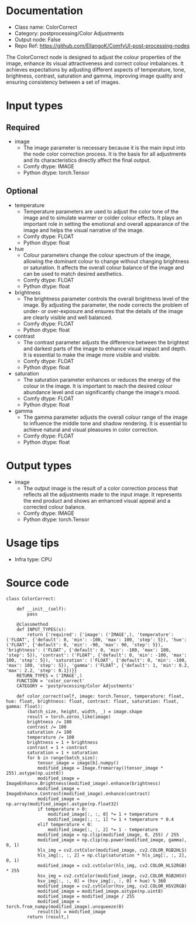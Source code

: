 # Documentation
- Class name: ColorCorrect
- Category: postprocessing/Color Adjustments
- Output node: False
- Repo Ref: https://github.com/EllangoK/ComfyUI-post-processing-nodes

The ColorCorrect node is designed to adjust the colour properties of the image, enhance its visual attractiveness and correct colour imbalances. It achieves expectations by adjusting different aspects of temperature, tone, brightness, contrast, saturation and gamma, improving image quality and ensuring consistency between a set of images.

# Input types
## Required
- image
    - The image parameter is necessary because it is the main input into the node color correction process. It is the basis for all adjustments and its characteristics directly affect the final output.
    - Comfy dtype: IMAGE
    - Python dtype: torch.Tensor
## Optional
- temperature
    - Temperature parameters are used to adjust the color tone of the image and to simulate warmer or colder colour effects. It plays an important role in setting the emotional and overall appearance of the image and helps the visual narrative of the image.
    - Comfy dtype: FLOAT
    - Python dtype: float
- hue
    - Colour parameters change the colour spectrum of the image, allowing the dominant colour to change without changing brightness or saturation. It affects the overall colour balance of the image and can be used to match desired aesthetics.
    - Comfy dtype: FLOAT
    - Python dtype: float
- brightness
    - The brightness parameter controls the overall brightness level of the image. By adjusting the parameter, the node corrects the problem of under- or over-exposure and ensures that the details of the image are clearly visible and well balanced.
    - Comfy dtype: FLOAT
    - Python dtype: float
- contrast
    - The contrast parameter adjusts the difference between the brightest and darkest parts of the image to enhance visual impact and depth. It is essential to make the image more visible and visible.
    - Comfy dtype: FLOAT
    - Python dtype: float
- saturation
    - The saturation parameter enhances or reduces the energy of the colour in the image. It is important to reach the desired colour abundance level and can significantly change the image's mood.
    - Comfy dtype: FLOAT
    - Python dtype: float
- gamma
    - The gamma parameter adjusts the overall colour range of the image to influence the middle tone and shadow rendering. It is essential to achieve natural and visual pleasures in color correction.
    - Comfy dtype: FLOAT
    - Python dtype: float

# Output types
- image
    - The output image is the result of a color correction process that reflects all the adjustments made to the input image. It represents the end product and shows an enhanced visual appeal and a corrected colour balance.
    - Comfy dtype: IMAGE
    - Python dtype: torch.Tensor

# Usage tips
- Infra type: CPU

# Source code
```
class ColorCorrect:

    def __init__(self):
        pass

    @classmethod
    def INPUT_TYPES(s):
        return {'required': {'image': ('IMAGE',), 'temperature': ('FLOAT', {'default': 0, 'min': -100, 'max': 100, 'step': 5}), 'hue': ('FLOAT', {'default': 0, 'min': -90, 'max': 90, 'step': 5}), 'brightness': ('FLOAT', {'default': 0, 'min': -100, 'max': 100, 'step': 5}), 'contrast': ('FLOAT', {'default': 0, 'min': -100, 'max': 100, 'step': 5}), 'saturation': ('FLOAT', {'default': 0, 'min': -100, 'max': 100, 'step': 5}), 'gamma': ('FLOAT', {'default': 1, 'min': 0.2, 'max': 2.2, 'step': 0.1})}}
    RETURN_TYPES = ('IMAGE',)
    FUNCTION = 'color_correct'
    CATEGORY = 'postprocessing/Color Adjustments'

    def color_correct(self, image: torch.Tensor, temperature: float, hue: float, brightness: float, contrast: float, saturation: float, gamma: float):
        (batch_size, height, width, _) = image.shape
        result = torch.zeros_like(image)
        brightness /= 100
        contrast /= 100
        saturation /= 100
        temperature /= 100
        brightness = 1 + brightness
        contrast = 1 + contrast
        saturation = 1 + saturation
        for b in range(batch_size):
            tensor_image = image[b].numpy()
            modified_image = Image.fromarray((tensor_image * 255).astype(np.uint8))
            modified_image = ImageEnhance.Brightness(modified_image).enhance(brightness)
            modified_image = ImageEnhance.Contrast(modified_image).enhance(contrast)
            modified_image = np.array(modified_image).astype(np.float32)
            if temperature > 0:
                modified_image[:, :, 0] *= 1 + temperature
                modified_image[:, :, 1] *= 1 + temperature * 0.4
            elif temperature < 0:
                modified_image[:, :, 2] *= 1 - temperature
            modified_image = np.clip(modified_image, 0, 255) / 255
            modified_image = np.clip(np.power(modified_image, gamma), 0, 1)
            hls_img = cv2.cvtColor(modified_image, cv2.COLOR_RGB2HLS)
            hls_img[:, :, 2] = np.clip(saturation * hls_img[:, :, 2], 0, 1)
            modified_image = cv2.cvtColor(hls_img, cv2.COLOR_HLS2RGB) * 255
            hsv_img = cv2.cvtColor(modified_image, cv2.COLOR_RGB2HSV)
            hsv_img[:, :, 0] = (hsv_img[:, :, 0] + hue) % 360
            modified_image = cv2.cvtColor(hsv_img, cv2.COLOR_HSV2RGB)
            modified_image = modified_image.astype(np.uint8)
            modified_image = modified_image / 255
            modified_image = torch.from_numpy(modified_image).unsqueeze(0)
            result[b] = modified_image
        return (result,)
```